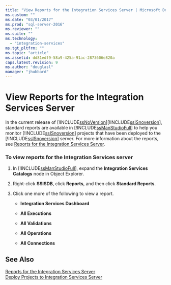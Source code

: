 ```yaml
---
title: "View Reports for the Integration Services Server | Microsoft Docs"
ms.custom: ""
ms.date: "03/01/2017"
ms.prod: "sql-server-2016"
ms.reviewer: ""
ms.suite: ""
ms.technology: 
  - "integration-services"
ms.tgt_pltfrm: ""
ms.topic: "article"
ms.assetid: dd81edf9-58a9-425a-91ac-2873606e820a
caps.latest.revision: 9
ms.author: "douglasl"
manager: "jhubbard"
---
```

# View Reports for the Integration Services Server
  In the current release of [!INCLUDE[ssNoVersion](../../advanced-analytics/r-services/includes/ssnoversion-md.md)][!INCLUDE[ssISnoversion](../../advanced-analytics/r-services/includes/ssisnoversion-md.md)], standard reports are available in [!INCLUDE[ssManStudioFull](../../advanced-analytics/r-services/includes/ssmanstudiofull-md.md)] to help you monitor [!INCLUDE[ssISnoversion](../../advanced-analytics/r-services/includes/ssisnoversion-md.md)] projects that have been deployed to the [!INCLUDE[ssISnoversion](../../advanced-analytics/r-services/includes/ssisnoversion-md.md)] server.  For more information about the reports, see [Reports for the Integration Services Server](../../integration-services/performance/reports-for-the-integration-services-server.md).  
  
### To view reports for the Integration Services server  
  
1.  In [!INCLUDE[ssManStudioFull](../../advanced-analytics/r-services/includes/ssmanstudiofull-md.md)], expand the **Integration Services Catalogs** node in Object Explorer.  
  
2.  Right-click **SSISDB**, click **Reports**, and then click **Standard Reports**.  
  
3.  Click one more of the following to view a report.  
  
    -   **Integration Services Dashboard**  
  
    -   **All Executions**  
  
    -   **All Validations**  
  
    -   **All Operations**  
  
    -   **All Connections**  
  
## See Also  
 [Reports for the Integration Services Server](../../integration-services/performance/reports-for-the-integration-services-server.md)   
 [Deploy Projects to Integration Services Server](../../integration-services/packages/deploy-projects-to-integration-services-server.md)  
  
  